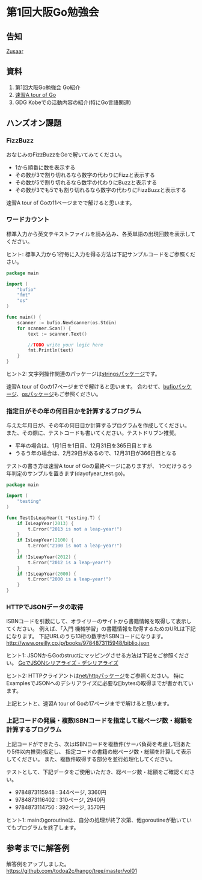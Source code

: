 第1回大阪Go勉強会
============

## 告知
[Zusaar](http://www.zusaar.com/event/1010007)


## 資料
1. 第1回大阪Go勉強会 Go紹介
1. [速習A tour of Go](http://www.slideshare.net/AtsushiKanaya/a-tour-of-go-26263016)
1. GDG Kobeでの活動内容の紹介(特にGo言語関連)


## ハンズオン課題

### FizzBuzz
おなじみのFizzBuzzをGoで解いてみてください。
* 1から順番に数を表示する
* その数が3で割り切れるなら数字の代わりにFizzと表示する
* その数が5で割り切れるなら数字の代わりにBuzzと表示する
* その数が3でも5でも割り切れるなら数字の代わりにFizzBuzzと表示する

速習A tour of Goの11ページまでで解けると思います。


### ワードカウント
標準入力から英文テキストファイルを読み込み、各英単語の出現回数を表示してください。

ヒント: 標準入力から1行毎に入力を得る方法は下記サンプルコードをご参照ください。

```go
package main

import (
	"bufio"
	"fmt"
	"os"
)

func main() {
	scanner := bufio.NewScanner(os.Stdin)
	for scanner.Scan() {
		text := scanner.Text()

		//TODO write your logic here
		fmt.Println(text)
	}
}
```

ヒント2: 文字列操作関連のパッケージは[stringsパッケージ](http://golang.org/pkg/strings/)です。

速習A tour of Goの17ページまでで解けると思います。
合わせて、[bufioパッケージ](http://golang.org/pkg/bufio/)、[osパッケージ](http://golang.org/pkg/os/)もご参照ください。


### 指定日がその年の何日目かを計算するプログラム
与えた年月日が、その年の何日目か計算するプログラムを作成してください。
また、その際に、テストコードも書いてください。テストドリブン推奨。

* 平年の場合は、1月1日を1日目、12月31日を365日目とする
* うるう年の場合は、2月29日があるので、12月31日が366日目となる

テストの書き方は速習A tour of Goの最終ページにありますが、
1つだけうるう年判定のサンプルを置きます(dayofyear_test.go)。
```go
package main

import (
	"testing"
)

func TestIsLeapYear(t *testing.T) {
	if IsLeapYear(2013) {
		t.Error("2013 is not a leap-year!")
	}
	if IsLeapYear(2100) {
		t.Error("2100 is not a leap-year!")
	}
	if !IsLeapYear(2012) {
		t.Error("2012 is a leap-year!")
	}
	if !IsLeapYear(2000) {
		t.Error("2000 is a leap-year!")
	}
}
```


### HTTPでJSONデータの取得
ISBNコードを引数にして、オライリーのサイトから書籍情報を取得して表示してください。
例えば、「入門 機械学習」の書籍情報を取得するためのURLは下記になります。
下記URLのうち13桁の数字がISBNコードになります。
http://www.oreilly.co.jp/books/9784873115948/biblio.json

ヒント1: JSONからGoのstructにマッピングさせる方法は下記をご参照ください。
[GoでJSONシリアライズ・デシリアライズ](http://qiita.com/todogzm/items/b2250aa2acc12cdd50f7)

ヒント2: HTTPクライアントは[net/httpパッケージ](http://golang.org/pkg/net/http/)をご参照ください。
特にExamplesでJSONへのデシリアライズに必要な[]bytesの取得までが書かれています。

上記ヒントと、速習A tour of Goの17ページまでで解けると思います。


### 上記コードの発展・複数ISBNコードを指定して総ページ数・総額を計算するプログラム
上記コードができたら、次はISBNコードを複数件(サーバ負荷を考慮し1回あたり5件以内推奨)指定し、
指定コードの書籍の総ページ数・総額を計算して表示してください。
また、複数件取得する部分を並行処理化してください。

テストとして、下記データをご使用いただき、総ページ数・総額をご確認ください。
* 9784873115948 : 344ページ, 3360円
* 9784873116402 : 310ページ, 2940円
* 9784873114750 : 392ページ, 3570円

ヒント1: mainのgoroutineは、自分の処理が終了次第、他goroutineが動いていてもプログラムを終了します。


## 参考までに解答例
解答例をアップしました。
https://github.com/todoa2c/hango/tree/master/vol01

